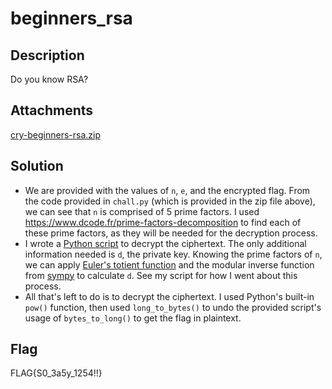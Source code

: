 # beginners_rsa

## Description

Do you know RSA?

## Attachments

[cry-beginners-rsa.zip](https://github.com/rstacks/WaniCTF2024-writeup/blob/master/Crypto/beginners_rsa/attachments/cry-beginners-rsa.zip)

## Solution

- We are provided with the values of <code>n</code>, <code>e</code>, and the encrypted flag. From the code provided in
<code>chall.py</code> (which is provided in the zip file above), we can see that <code>n</code> is comprised of 5 prime factors. I used 
https://www.dcode.fr/prime-factors-decomposition to find each of these prime factors, as they will be needed for the decryption process.
- I wrote a [Python script](https://github.com/rstacks/WaniCTF2024-writeup/blob/master/Crypto/beginners_rsa/decrypt.py) to decrypt the ciphertext. The only additional information needed is <code>d</code>,
the private key. Knowing the prime factors of <code>n</code>, we can apply [Euler's totient function](https://en.wikipedia.org/wiki/Euler's_totient_function) and
the modular inverse function from [sympy](https://www.sympy.org/en/index.html) to calculate <code>d</code>. See my script for how I went about this
process.
- All that's left to do is to decrypt the ciphertext. I used Python's built-in <code>pow()</code> function,
then used <code>long_to_bytes()</code> to undo the provided script's usage of <code>bytes_to_long()</code> to get the flag
in plaintext.

## Flag

FLAG{S0_3a5y_1254!!}

